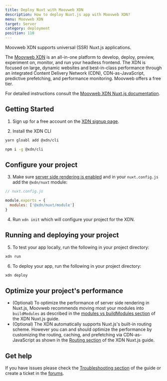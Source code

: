```yaml
---
title: Deploy Nuxt with Moovweb XDN
description: How to deploy Nuxt.js app with Moovweb XDN?
menu: Moovweb XDN
target: Server
category: deployment
position: 110
---
```


Moovweb XDN supports universal (SSR) Nuxt.js applications.

The [Moovweb XDN](https://www.moovweb.com/) is an all-in-one platform to develop, deploy, preview, experiment on, monitor, and run your headless frontend. The XDN is focused on large, dynamic websites and best-in-class performance through an integrated Content Delivery Network (CDN), CDN-as-JavaScript, predictive prefetching, and performance monitoring. Moovweb offers a free tier.

For detailed instructions consult the [Moovweb XDN Nuxt.js documentation](https://developer.moovweb.com/guides/nuxt).

## Getting Started

1. Sign up for a free account on the [XDN signup page](https://moovweb.app/signup).

2. Install the XDN CLI

<code-group>
  <code-block label="Yarn" active>

```bash
yarn gloabl add @xdn/cli
```

  </code-block>
  <code-block label="npm">

```bash
npm i -g @xdn/cli
```

  </code-block>

</code-group>

## Configure your project

3. Make sure [server side rendering is enabled](/docs/2.x/configuration-glossary/configuration-ssr) and in your `nuxt.config.js` add the `@xdn/nuxt` module:

```js
// nuxt.config.js

module.exports = {
  modules: ['@xdn/nuxt/module']
}
```

4. Run `xdn init` which will configure your project for the XDN.

## Running and deploying your project

5. To test your app locally, run the following in your project directory:

```js
xdn run
```

6. To deploy your app, run the following in your project directory:

```js
xdn deploy
```

## Optimize your project's performance

- (Optional) To optimize the performance of server side rendering in Nuxt.js, Moovweb recommends moving most your modules into `buildModules` as described in the [modules vs buildModules section](https://developer.moovweb.com/guides/nuxt#section_modules_vs_buildmodules) of the XDN Nuxt.js guide.
- (Optional) The XDN automatically supports Nuxt.js's built-in routing scheme. However you can and should optimize the performance by customizing the routing, caching, and prefetching via CDN-as-JavaScript as shown in the [Routing section](https://developer.moovweb.com/guides/nuxt#section_routing) of the XDN Nuxt.js guide.

## Get help

If you have issues please check the [Troubleshooting section](https://developer.moovweb.com/guides/nuxt#section_troubleshooting) of the guide or create a ticket in the [forums](https://forum.moovweb.com/).
